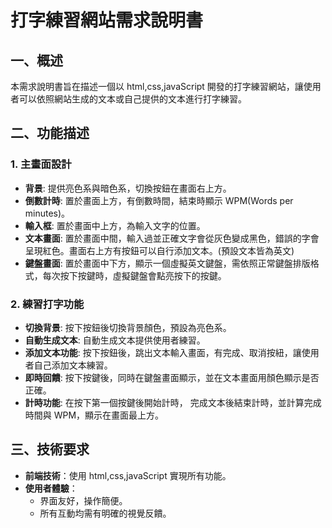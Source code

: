 # 打字練習網站需求說明書

## 一、概述

本需求說明書旨在描述一個以 html,css,javaScript 開發的打字練習網站，讓使用者可以依照網站生成的文本或自己提供的文本進行打字練習。

## 二、功能描述

### 1. 主畫面設計

- **背景**: 提供亮色系與暗色系，切換按鈕在畫面右上方。
- **倒數計時**: 置於畫面上方，有倒數時間，結束時顯示 WPM(Words per minutes)。
- **輸入框**: 置於畫面中上方，為輸入文字的位置。
- **文本畫面**: 置於畫面中間，輸入過並正確文字會從灰色變成黑色，錯誤的字會呈現紅色。畫面右上方有按鈕可以自行添加文本。(預設文本皆為英文)
- **鍵盤畫面**: 置於畫面中下方，顯示一個虛擬英文鍵盤，需依照正常鍵盤排版格式，每次按下按鍵時，虛擬鍵盤會點亮按下的按鍵。

### 2. 練習打字功能

- **切換背景**: 按下按鈕後切換背景顏色，預設為亮色系。
- **自動生成文本**: 自動生成文本提供使用者練習。
- **添加文本功能**: 按下按鈕後，跳出文本輸入畫面，有完成、取消按紐，讓使用者自己添加文本練習。
- **即時回饋**: 按下按鍵後，同時在鍵盤畫面顯示，並在文本畫面用顏色顯示是否正確。
- **計時功能**: 在按下第一個按鍵後開始計時， 完成文本後結束計時，並計算完成時間與 WPM，顯示在畫面最上方。

## 三、技術要求

- **前端技術**：使用 html,css,javaScript 實現所有功能。
- **使用者體驗**：
  - 界面友好，操作簡便。
  - 所有互動均需有明確的視覺反饋。

